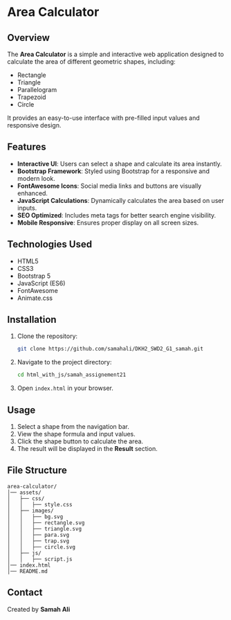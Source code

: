 # Area Calculator

## Overview
The **Area Calculator** is a simple and interactive web application designed to calculate the area of different geometric shapes, including:

- Rectangle
- Triangle
- Parallelogram
- Trapezoid
- Circle

It provides an easy-to-use interface with pre-filled input values and responsive design.

## Features
- **Interactive UI**: Users can select a shape and calculate its area instantly.
- **Bootstrap Framework**: Styled using Bootstrap for a responsive and modern look.
- **FontAwesome Icons**: Social media links and buttons are visually enhanced.
- **JavaScript Calculations**: Dynamically calculates the area based on user inputs.
- **SEO Optimized**: Includes meta tags for better search engine visibility.
- **Mobile Responsive**: Ensures proper display on all screen sizes.

## Technologies Used
- HTML5
- CSS3
- Bootstrap 5
- JavaScript (ES6)
- FontAwesome
- Animate.css

## Installation
1. Clone the repository:
   ```sh
   git clone https://github.com/samahali/DKH2_SWD2_G1_samah.git
   ```
2. Navigate to the project directory:
   ```sh
   cd html_with_js/samah_assignement21
   ```
3. Open `index.html` in your browser.

## Usage
1. Select a shape from the navigation bar.
2. View the shape formula and input values.
3. Click the shape button to calculate the area.
4. The result will be displayed in the **Result** section.

## File Structure
```
area-calculator/
│── assets/
│   ├── css/
│   │   ├── style.css
│   ├── images/
│   │   ├── bg.svg
│   │   ├── rectangle.svg
│   │   ├── triangle.svg
│   │   ├── para.svg
│   │   ├── trap.svg
│   │   ├── circle.svg
│   ├── js/
│   │   ├── script.js
│── index.html
│── README.md
```

## Contact
Created by **Samah Ali**

